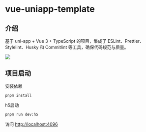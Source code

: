 # vue-uniapp-template

## 介绍
基于 uni-app + Vue 3 + TypeScript 的项目，集成了 ESLint、Prettier、Stylelint、Husky 和 Commitlint 等工具，确保代码规范与质量。

![](https://i-blog.csdnimg.cn/direct/2c0eaeaa15134517a77b7a1689388537.gif)

## 项目启动

安装依赖
```
pnpm install
```

h5启动
```
pnpm run dev:h5
```

访问 [http://localhost:4096](http://localhost:4096)